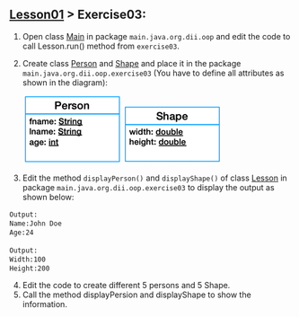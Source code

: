 ## [Lesson01](../readme.md) > Exercise03:

1. Open class [Main](../app/src/main/java/org/dii/oop/Main.java) in package `main.java.org.dii.oop` and edit the code to call Lesson.run() method from `exercise03`.


2. Create class [Person](../app/src/main/java/org/dii/oop/exercise03/Person.java) and [Shape](../../app/src/main/java/org/dii/oop/exercise03/Shape.java) and place it in the package `main.java.org.dii.oop.exercise03` (You have to define all attributes as shown in the diagram):

   <img src="person.png" />  <img src="shape.png" />


3. Edit the method `displayPerson()` and `displayShape()` of class [Lesson](../app/src/main/java/org/dii/oop/exercise03/Lesson.java) in package `main.java.org.dii.oop.exercise03` to display the output as shown below:
```
Output:
Name:John Doe
Age:24

Output:
Width:100
Height:200
```
4. Edit the code to create different 5 persons and 5 Shape.
5. Call the method displayPersion and displayShape to show the information. 